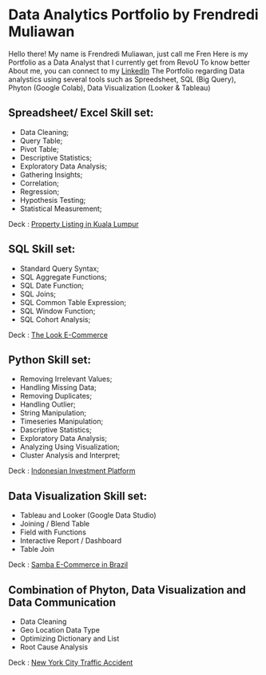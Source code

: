 # Data Analytics Portfolio by Frendredi Muliawan
Hello there! My name is Frendredi Muliawan, just call me Fren
Here is my Portfolio as a Data Analyst that I currently get from RevoU 
To know better About me, you can connect to my [LinkedIn](https://www.linkedin.com/in/frendredi-muliawan/)
The Portfolio regarding Data analystics using several tools such as Spreedsheet, SQL (Big Query), Phyton (Google Colab), Data Visualization (Looker &amp; Tableau)


## Spreadsheet/ Excel Skill set:
- Data Cleaning;
- Query Table;
- Pivot Table;
- Descriptive Statistics;
- Exploratory Data Analysis;
- Gathering Insights;
- Correlation;
- Regression;
- Hypothesis Testing;
- Statistical Measurement;

Deck :
[Property Listing in Kuala Lumpur](https://docs.google.com/presentation/d/1ZK6AizLyIcbAeWib5KH4K6PGob5-TDUl/edit?usp=sharing&ouid=115307623914914845567&rtpof=true&sd=true)



## SQL Skill set:
- Standard Query Syntax;
- SQL Aggregate Functions;
- SQL Date Function;
- SQL Joins;
- SQL Common Table Expression;
- SQL Window Function;
- SQL Cohort Analysis;

Deck :
[The Look E-Commerce](https://docs.google.com/presentation/d/1X8Ms3Le36ZwV2eImwtsJ7SNK7m98_PTQsBboS4POfYE/edit?usp=sharing)

## Python Skill set:
- Removing Irrelevant Values;
- Handling Missing Data;
- Removing Duplicates;
- Handling Outlier;
- String Manipulation;
- Timeseries Manipulation;
- Dascriptive Statistics;
- Exploratory Data Analysis;
- Analyzing Using Visualization;
- Cluster Analysis and Interpret;

Deck :
[Indonesian Investment Platform](https://docs.google.com/presentation/d/1ukLjdAaLace10k3ShTYns-qn2LOjDHRRPBtpQeWUDfk/edit?usp=sharing)

## Data Visualization Skill set:
- Tableau and Looker (Google Data Studio)
- Joining / Blend Table
- Field with Functions
- Interactive Report / Dashboard
- Table Join

Deck :
[Samba E-Commerce in Brazil](https://docs.google.com/presentation/d/1bzUqGb6p3BQD64sTU1oudnLsx363PYs6f76OG22xiyU/edit?usp=sharing)

## Combination of Phyton, Data Visualization and Data Communication
- Data Cleaning
- Geo Location Data Type
- Optimizing Dictionary and List
- Root Cause Analysis

Deck :
[New York City Traffic Accident](https://docs.google.com/presentation/d/1CnPV96hvfxyT7G_dVwv4-NyQLpN17-GryzFHDg0TeZI/edit?usp=sharing)

